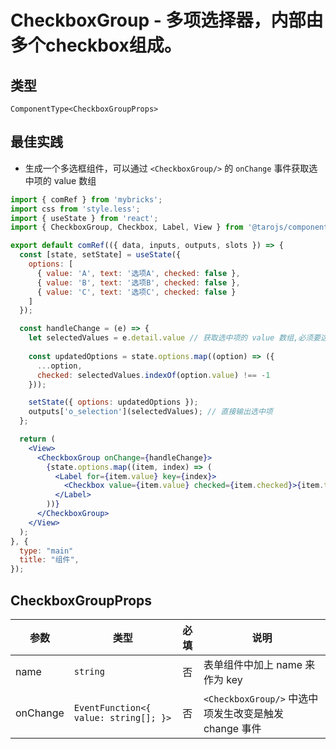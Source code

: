 # CheckboxGroup - 多项选择器，内部由多个checkbox组成。

## 类型
```tsx
ComponentType<CheckboxGroupProps>
```

## 最佳实践

- 生成一个多选框组件，可以通过 `<CheckboxGroup/>` 的 `onChange` 事件获取选中项的 value 数组
  
```jsx file="runtime.jsx"
import { comRef } from 'mybricks';
import css from 'style.less';
import { useState } from 'react';
import { CheckboxGroup, Checkbox, Label, View } from '@tarojs/components';

export default comRef(({ data, inputs, outputs, slots }) => {
  const [state, setState] = useState({
    options: [
      { value: 'A', text: '选项A', checked: false },
      { value: 'B', text: '选项B', checked: false },
      { value: 'C', text: '选项C', checked: false }
    ]
  });

  const handleChange = (e) => {
    let selectedValues = e.detail.value // 获取选中项的 value 数组,必须要这样取值
  
    const updatedOptions = state.options.map((option) => ({
      ...option,
      checked: selectedValues.indexOf(option.value) !== -1
    }));

    setState({ options: updatedOptions });
    outputs['o_selection'](selectedValues); // 直接输出选中项
  };

  return (
    <View>
      <CheckboxGroup onChange={handleChange}>
        {state.options.map((item, index) => (
          <Label for={item.value} key={index}>
            <Checkbox value={item.value} checked={item.checked}>{item.text}</Checkbox>
          </Label>
        ))}
      </CheckboxGroup>
    </View>
  );
}, {
  type: "main"
  title: "组件",
});
```

## CheckboxGroupProps

| 参数 | 类型 | 必填 | 说明 |
| --- | --- | :---: | --- |
| name | `string` | 否 | 表单组件中加上 name 来作为 key |
| onChange | `EventFunction<{ value: string[]; }>` | 否 | `<CheckboxGroup/>` 中选中项发生改变是触发 change 事件 |